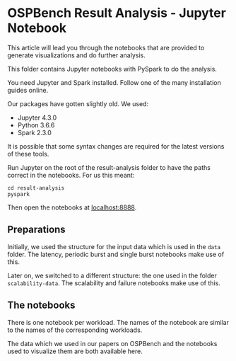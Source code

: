 # OSPBench Result Analysis - Jupyter Notebook
This article will lead you through the notebooks that are provided to generate visualizations and do further analysis.

This folder contains Jupyter notebooks with PySpark to do the analysis.  

You need Jupyter and Spark installed. Follow one of the many installation guides online.

Our packages have gotten slightly old. We used:

- Jupyter 4.3.0
- Python 3.6.6
- Spark 2.3.0

It is possible that some syntax changes are required for the latest versions of these tools.

Run Jupyter on the root of the result-analysis folder to have the paths correct in the notebooks.
For us this meant:

    cd result-analysis
    pyspark

Then open the notebooks at [localhost:8888](localhost:8888).

## Preparations
Initially, we used the structure for the input data which is used in the `data` folder. The latency, periodic burst and single burst notebooks make use of this.

Later on, we switched to a different structure: the one used in the folder `scalability-data`. The scalability and failure notebooks make use of this.

## The notebooks
There is one notebook per workload. The names of the notebook are similar to the names of the corresponding workloads.

The data which we used in our papers on OSPBench and the notebooks used to visualize them are both available here.
